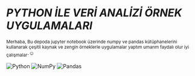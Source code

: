 # ***PYTHON İLE VERİ ANALİZİ ÖRNEK UYGULAMALARI*** 

<sub> Merhaba, Bu depoda jupyter notebook üzerinde numpy ve pandas kütüphanelerini kullanarak çeşitli kaynak ve zengin örneklerle uygulamalar yaptım umarım faydalı olur iyi çalışmalar</sub>.:relaxed:





![Python](https://img.shields.io/badge/python-3670A0?style=for-the-badge&logo=python&logoColor=ffdd54)
![NumPy](https://img.shields.io/badge/numpy-%23013243.svg?style=for-the-badge&logo=numpy&logoColor=white)
![Pandas](https://img.shields.io/badge/pandas-%23150458.svg?style=for-the-badge&logo=pandas&logoColor=white)
